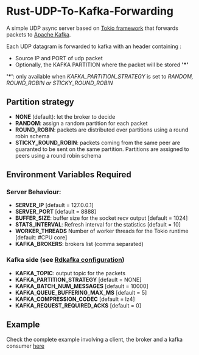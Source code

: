 # Rust-UDP-To-Kafka-Forwarding

A simple UDP async server based on [Tokio framework](https://https://tokio.rs) that forwards packets to [Apache Kafka](https://kafka.apache.org/).

Each UDP datagram is forwarded to kafka with an header containing :
- Source IP and PORT of udp packet
- Optionally, the KAFKA PARTITION where the packet will be stored  __'\*'__

__'\*'__: only available when _KAFKA_PARTITION_STRATEGY_ is set to _RANDOM, ROUND_ROBIN or STICKY_ROUND_ROBIN_ 

## Partition strategy
- **NONE** (default): let the broker to decide
- **RANDOM**: assign a random partition for each packet
- **ROUND_ROBIN**: packets are distributed over partitions using a round robin schema
- **STICKY_ROUND_ROBIN**: packets coming from the same peer are guaranted to be sent on the same partition. Partitions are assigned to peers using a round robin schema

## Environment Variables Required
### Server Behaviour:
  - **SERVER_IP** [default = 127.0.0.1]
  - **SERVER_PORT**  [default = 8888]
  - **BUFFER_SIZE**: buffer size for the socket recv output [default = 1024]
  - **STATS_INTERVAL**: Refresh interval for the statistics [default = 10]
  - **WORKER_THREADS** Number of worker threads for the Tokio runtime [default: #CPU core]
  - **KAFKA_BROKERS**: brokers list (comma separated)

### Kafka side (see [Rdkafka configuration](https://github.com/edenhill/librdkafka/blob/master/CONFIGURATION.md))
  - **KAFKA_TOPIC**: output topic for the packets
  - **KAFKA_PARTITION_STRATEGY** [default = NONE]
  - **KAFKA_BATCH_NUM_MESSAGES** [default = 10000]
  - **KAFKA_QUEUE_BUFFERING_MAX_MS** [default = 5]
  - **KAFKA_COMPRESSION_CODEC** [default = lz4]
  - **KAFKA_REQUEST_REQUIRED_ACKS** [default = 0]


## Example
Check the complete example involving a client, the broker and a kafka consumer [here]()